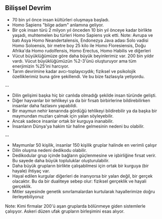 ## Bilişsel Devrim

- 70 bin yıl önce insan kültürleri oluşmaya başladı.
- Homo Sapiens "bilge adam" anlamına geliyor.
- Bir çok insan türü 2 milyon yıl önceden 10 bin yıl önceye kadar birlikte yaşadı, muhtemelen bu türleri Homo Sapiens yok etti.
Note: Avrupa ve batı Asya Homo Neandertalensis, Endonezya Java adası Solo vadisi Homo Soloensis, bir metre boy 25 kilo ile Homo Floresiensis, Doğu Afrika'da Homo rudolfensis, Homo Erectus, Homo Habilis ve diğerleri
- Vücut büyüklüğümüze göre daha büyük beyinlerimiz var. 200 bin yıldır vardı. Vücut büyüklüğümüzün %2-3'ünü oluşturuyor ama tüm enerjimizin %25'ini harcıyor.
- Tarım devrimine kadar avcı-toplayıcıydık; fiziksel ve psikolojik özelliklerimiz buna göre şekillendi. Ve bu bize fazlasıyla yetiyordu.

--

- Dilin gelişimi başka hiç bir canlıda olmadığı şekilde insan türünde gelişti.
- Diğer hayvanlar bir tehlikeyi ya da bir fırsatı birbirlerine bildirebilirken insanlar daha fazlasını yapabildi.
- Bir maymun nehir kenarında gördüğü tehlikeyi bildirebilir ya da başka bir maymundan muzları çalmak için yalan söyleyebilir.
- Ancak sadece insanlar ortak bir kurguya inanabilir.
- İnsanların Dünya'ya hakim tür haline gelmesinin nedeni bu olabilir.

--

- Maymunlar 50 kişilik, insanlar 150 kişilik gruplar halinde en verimli çalışır
- Dilin oluşma nedeni dedikodu olabilir.
- Dedikodular grup içinde bağların güçlenmesine ve işbirliğine fırsat verir. Bu sayede daha büyük topluluklar oluşturulabilir.
- Daha büyük grupların birlikte çalışabilmesi için ortak bir kurguya (bir hayale) ihtiyaç var.
- Hayal edilen kurgular diğerleri de inanıyorsa bir yalan değil, bir gerçek olacaktır. Bu da bir dualiteye sebep olur: fiziksel gerçeklik ve hayali gerçeklik.
- Mitler sayesinde genetik sınırlamalardan kurtularak hayallerimize doğru ilerleyebiliyoruz

Note: Kimi firmalar 200'ü aşan gruplarda bölünmeye giden sistemlerle çalışıyor. Askeri düzen ufak grupların birleşimini esas alıyor.
